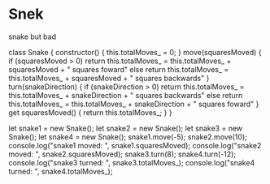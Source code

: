 # Snek
snake but bad

class Snake {
constructor() {
this.totalMoves_ = 0;
}
move(squaresMoved) {
if (squaresMoved > 0) return this.totalMoves_ = this.totalMoves_ + squaresMoved + " squares foward" 
else return this.totalMoves_ = this.totalMoves_ + squaresMoved + " squares backwards"
}
turn(snakeDirection) {
if (snakeDirection > 0) return this.totalMoves_ = this.totalMoves_ + snakeDirection + " squares backwards"
else return this.totalMoves_ = this.totalMoves_ + snakeDirection + " squares foward"
}
get squaresMoved() {
return this.totalMoves_;
}
}

let snake1 = new Snake();
let snake2 = new Snake();
let snake3 = new Snake();
let snake4 = new Snake();
snake1.move(-5);
snake2.move(10);
console.log("snake1 moved: ", snake1.squaresMoved);
console.log("snake2 moved: ", snake2.squaresMoved);
snake3.turn(8);
snake4.turn(-12);
console.log("snake3 turned: ", snake3.totalMoves_);
console.log("snake4 turned: ", snake4.totalMoves_);

